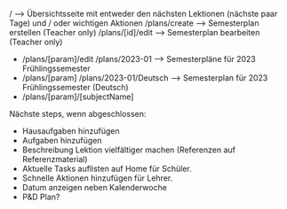 / --> Übersichtsseite mit entweder den nächsten Lektionen (nächste paar Tage) und / oder wichtigen Aktionen
/plans/create --> Semesterplan erstellen (Teacher only)
/plans/[id]/edit --> Semesterplan bearbeiten (Teacher only)

- /plans/[param]/edit
  /plans/2023-01 --> Semesterpläne für 2023 Frühlingssemester
- /plans/[param]
  /plans/2023-01/Deutsch --> Semesterplan für 2023 Frühlingssemester (Deutsch)
- /plans/[param]/[subjectName]

Nächste steps, wenn abgeschlossen:

- Hausaufgaben hinzufügen
- Aufgaben hinzufügen
- Beschreibung Lektion vielfältiger machen (Referenzen auf Referenzmaterial)
- Aktuelle Tasks auflisten auf Home für Schüler.
- Schnelle Aktionen hinzufügen für Lehrer.
- Datum anzeigen neben Kalenderwoche
- P&D Plan?
